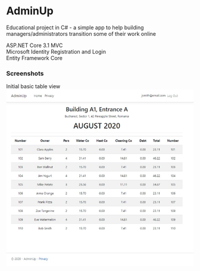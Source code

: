# AdminUp
Educational project in C# - a simple app to help building managers/administrators transition some of their work online

ASP.NET Core 3.1 MVC  
Microsoft Identity Registration and Login  
Entity Framework Core   

### Screenshots  
Initial basic table view
![alt text](Screenshots/InitialTableView.jpg?raw=true)
